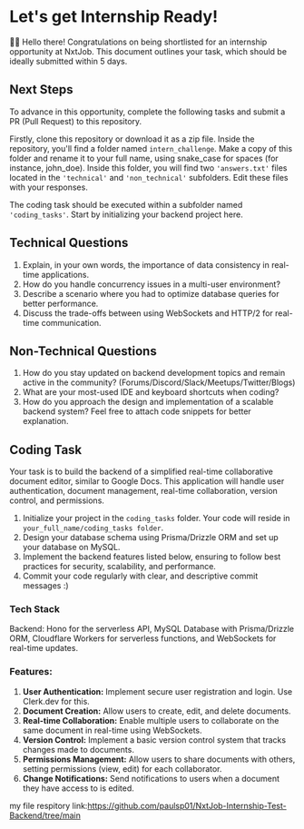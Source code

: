 # Let's get Internship Ready!

👋🏽 Hello there! Congratulations on being shortlisted for an internship opportunity at NxtJob. This document outlines your task, which should be ideally submitted within 5 days.

## Next Steps

To advance in this opportunity, complete the following tasks and submit a PR (Pull Request) to this repository.

Firstly, clone this repository or download it as a zip file. Inside the repository, you'll find a folder named `intern_challenge`. Make a copy of this folder and rename it to your full name, using snake_case for spaces (for instance, john_doe). Inside this folder, you will find two `'answers.txt'` files located in the `'technical'` and `'non_technical'` subfolders. Edit these files with your responses.

The coding task should be executed within a subfolder named `'coding_tasks'`. Start by initializing your backend project here.

## Technical Questions

1. Explain, in your own words, the importance of data consistency in real-time applications.
2. How do you handle concurrency issues in a multi-user environment?
3. Describe a scenario where you had to optimize database queries for better performance.
4. Discuss the trade-offs between using WebSockets and HTTP/2 for real-time communication.


## Non-Technical Questions

1. How do you stay updated on backend development topics and remain active in the community? (Forums/Discord/Slack/Meetups/Twitter/Blogs)
2. What are your most-used IDE and keyboard shortcuts when coding?
3. How do you approach the design and implementation of a scalable backend system? Feel free to attach code snippets for better explanation.

## Coding Task

Your task is to build the backend of a simplified real-time collaborative document editor, similar to Google Docs. This application will handle user authentication, document management, real-time collaboration, version control, and permissions.

1. Initialize your project in the `coding_tasks` folder. Your code will reside in `your_full_name/coding_tasks folder`.
2. Design your database schema using Prisma/Drizzle ORM and set up your database on MySQL.
3. Implement the backend features listed below, ensuring to follow best practices for security, scalability, and performance.
4. Commit your code regularly with clear, and descriptive commit messages :)

### Tech Stack
Backend: Hono for the serverless API, MySQL Database with Prisma/Drizzle ORM, Cloudflare Workers for serverless functions, and WebSockets for real-time updates.

### Features:

1. **User Authentication:** Implement secure user registration and login. Use Clerk.dev for this.
2. **Document Creation:** Allow users to create, edit, and delete documents.
3. **Real-time Collaboration:** Enable multiple users to collaborate on the same document in real-time using WebSockets.
4. **Version Control:** Implement a basic version control system that tracks changes made to documents.
5. **Permissions Management:** Allow users to share documents with others, setting permissions (view, edit) for each collaborator.
6. **Change Notifications:** Send notifications to users when a document they have access to is edited.











my file respitory link:https://github.com/paulsp01/NxtJob-Internship-Test-Backend/tree/main
